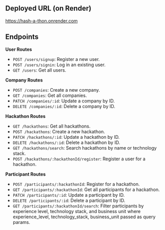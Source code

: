 ## Deployed URL (on Render)

https://hash-a-thon.onrender.com

## Endpoints

**User Routes**

- ```POST /users/signup```: Register a new user.
- ```POST /users/signin```: Log in an existing user.
- ```GET /users```: Get all users.

**Company Routes**

- ```POST /companies```: Create a new company.
- ```GET /companies```: Get all companies.
- ```PATCH /companies/:id```: Update a company by ID.
- ```DELETE /companies/:id```: Delete a company by ID.

**Hackathon Routes**

- ```GET /hackathons```: Get all hackathons.
- ```POST /hackathons```: Create a new hackathon.
- ```PATCH /hackathons/:id```: Update a hackathon by ID.
- ```DELETE /hackathons/:id```: Delete a hackathon by ID.
- ```GET /hackathons/search```: Search hackathons by name or technology stack.
- ```POST /hackathons/:hackathonId/register```: Register a user for a hackathon.

**Participant Routes**

- ```POST /participants/:hackathonId```: Register for a hackathon.
- ```GET /participants/:hackathonId```: Get all participants for a hackathon.
- ```PATCH /participants/:id```: Update a participant by ID.
- ```DELETE /participants/:id```: Delete a participant by ID.
- ```GET /participants/:hackathonId/search```: Filter participants by experience level, technology stack, and business unit where experience_level, technology_stack, business_unit passed as query params.
